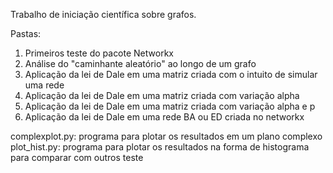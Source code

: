 Trabalho de iniciação científica sobre grafos.

Pastas:
1. Primeiros teste do pacote Networkx
2. Análise do "caminhante aleatório" ao longo de um grafo
3. Aplicação da lei de Dale em uma matriz criada com o intuito de simular uma rede
4. Aplicação da lei de Dale em uma matriz criada com variação alpha
5. Aplicação da lei de Dale em uma matriz criada com variação alpha e p
6. Aplicação da lei de Dale em uma rede BA ou ED criada no networkx

complexplot.py: programa para plotar os resultados em um plano complexo
plot_hist.py: programa para plotar os resultados na forma de histograma para comparar com outros teste

